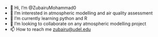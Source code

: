 - 👋 Hi, I’m @ZubairuMohammad0
- 👀 I’m interested in atmospheric modelling and air quality assessment 
- 🌱 I’m currently learning python and R
- 💞️ I’m looking to collaborate on any atmospheric modelling project
- 📫 How to reach me zubairu@udel.edu

<!---
ZubairuMohammad0/ZubairuMohammad0 is a ✨ special ✨ repository because its `README.md` (this file) appears on your GitHub profile.
You can click the Preview link to take a look at your changes.
--->
